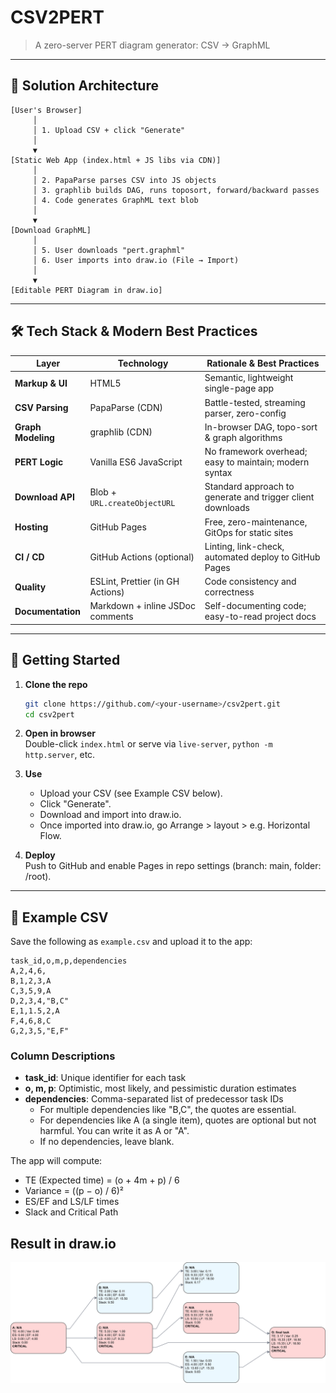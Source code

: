 # CSV2PERT

> A zero-server PERT diagram generator: CSV → GraphML

---

## 🚀 Solution Architecture

```plaintext
[User's Browser]
     │
     │ 1. Upload CSV + click "Generate"
     │
     ▼
[Static Web App (index.html + JS libs via CDN)]
     │
     │ 2. PapaParse parses CSV into JS objects
     │ 3. graphlib builds DAG, runs topo­sort, forward/backward passes
     │ 4. Code generates GraphML text blob
     │
     ▼
[Download GraphML]
     │
     │ 5. User downloads "pert.graphml"
     │ 6. User imports into draw.io (File → Import)
     │
     ▼
[Editable PERT Diagram in draw.io]
```

---

## 🛠 Tech Stack & Modern Best Practices

| Layer              | Technology                                    | Rationale & Best Practices                                  |
|--------------------|-----------------------------------------------|--------------------------------------------------------------|
| **Markup & UI**    | HTML5                                         | Semantic, lightweight single-page app                        |
| **CSV Parsing**    | PapaParse (CDN)                               | Battle-tested, streaming parser, zero-config                 |
| **Graph Modeling** | graphlib (CDN)                                | In-browser DAG, topo-sort & graph algorithms                 |
| **PERT Logic**     | Vanilla ES6 JavaScript                        | No framework overhead; easy to maintain; modern syntax       |
| **Download API**   | Blob + `URL.createObjectURL`                  | Standard approach to generate and trigger client downloads   |
| **Hosting**        | GitHub Pages                                  | Free, zero-maintenance, GitOps for static sites              |
| **CI / CD**        | GitHub Actions (optional)                     | Linting, link-check, automated deploy to GitHub Pages        |
| **Quality**        | ESLint, Prettier (in GH Actions)              | Code consistency and correctness                             |
| **Documentation**  | Markdown + inline JSDoc comments              | Self-documenting code; easy-to-read project docs             |

---

## 🔧 Getting Started

1. **Clone the repo**  
   ```bash
   git clone https://github.com/<your-username>/csv2pert.git
   cd csv2pert
   ```

2. **Open in browser**  
   Double-click `index.html` or serve via `live-server`, `python -m http.server`, etc.

3. **Use**  
   - Upload your CSV (see Example CSV below).
   - Click "Generate".
   - Download and import into draw.io.
   - Once imported into draw.io, go Arrange > layout > e.g. Horizontal Flow.

4. **Deploy**  
   Push to GitHub and enable Pages in repo settings (branch: main, folder: /root).

---

## 📖 Example CSV

Save the following as `example.csv` and upload it to the app:

```csv
task_id,o,m,p,dependencies
A,2,4,6,
B,1,2,3,A
C,3,5,9,A
D,2,3,4,"B,C"
E,1,1.5,2,A
F,4,6,8,C
G,2,3,5,"E,F"
```

### Column Descriptions
- **task_id**: Unique identifier for each task
- **o, m, p**: Optimistic, most likely, and pessimistic duration estimates
- **dependencies**: Comma-separated list of predecessor task IDs
   - For multiple dependencies like "B,C", the quotes are essential.
   - For dependencies like A (a single item), quotes are optional but not harmful. You can write it as A or "A".
   - If no dependencies, leave blank.

The app will compute:
- TE (Expected time) = (o + 4m + p) / 6
- Variance = ((p − o) / 6)²
- ES/EF and LS/LF times
- Slack and Critical Path

## Result in draw.io
![PERT Chart Diagram](./assets/example_pert_diagram.svg)